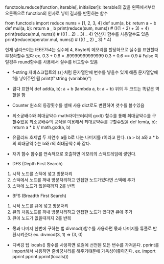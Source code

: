 functools.reduce(function, iterable[, initializer]):
iterable의 값을 왼쪽에서부터 오른쪽으로 function의 인자로 넣어 결과를 반환하는 함수

from functools import reduce
nums = [1, 2, 3, 4]
def sum(a, b):
return a + b
def mul(a, b):
return a _ b
print(reduce(sum, nums)) # (((1 + 2) + 3) + 4)
print(reduce(mul, nums)) # (((1 _ 2) _ 3) _ 4)
연산자 함수를 사용할수도 있음
print(reduce(operator.mul, nums)) # (((1 _ 2) _ 3) \* 4)

현재 널리쓰이는 IEEE754는 실수에 4, 8byte의 메모리를 할당하므로 실수를 표현할때 부정확할수 있다
ex. 0.3 + 0.6 = .89999999999999
0.3 + 0.6 == 0.9 # False
이럴경우 round함수를 사용해서 실수를 비교할수 있음

- f-string
  자바스크립트의 `${}`처럼 문자열안에 변수를 넣을수 있게 해줌
  문자열앞에 f를 넣어주면 됨
  print(f"string {variable}")

- 람다 표현식
  def add(a, b): a + b
  (lambda a, b: a + b)
  위의 두 코드는 똑같은 역할을 함

- Counter
  원소의 등장횟수를 셀때 사용
  dict로도 변환하여 갯수를 볼수있음

- 최소공배수와 최대공약수
  math라이브러리의 gcd() 함수를 통해 최대공약수를 구할수있음
  최소공배수의 공식을 이용해서 최대공약수를 구할수있음
  def lcm(a, b): return a \* b // math.gcd(a, b)

- 유클리드 호제법
  두 자연수 a를 b로 나눈 나머지를 r이라고 한다. (a > b)
  a와 a \* b의 최대공약수는 b와 r의 최대공약수와 같다.

- 재귀 함수
  함수를 연속적으로 호출하면 메모리의 스택프레임에 쌓인다.

- DFS (Depth First Search)

1. 시작 노드를 스택에 넣고 방문처리
2. 스택에서 노드를 꺼내 방문처리하고 인접한 노드가있다면 스택에 추가
3. 스택에 노드가 없을때까지 2를 반복

- BFS (Breadth First Search)

1. 시작 노드를 큐에 넣고 방문처리
2. 큐의 처음노드를 꺼내 방문처리하고 인접한 노드가 있다면 큐에 추가
3. 큐에 노드가 없을때까지 2를 반복

- 몫과 나머지 한번에 구하는 법
  divmod()함수를 사용하면 몫과 나머지를 튜플로 반환시켜준다
  ex. divmod(3, 1) => (3, 0)

- 디버깅 팁
locals() 함수를 사용하면 로컬에 선언된 모든 변수를 가져온다.
pprint를 import해서 사용하면 줄바꿈처리를 해주기떄문에 가독성이좋아진다.
ex. 
import pprint
pprint.pprint(locals())
